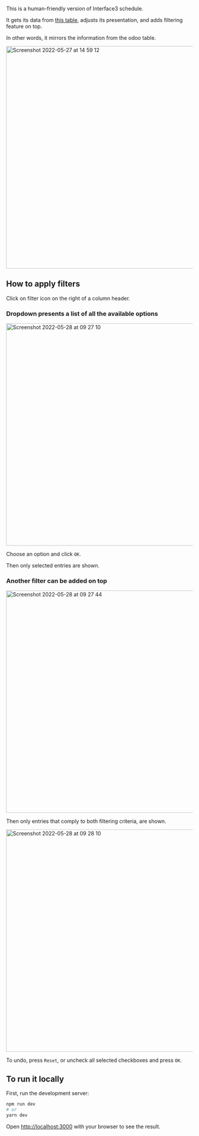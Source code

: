 This is a human-friendly version of Interface3 schedule.

It gets its data from [this table](https://interface3.odoo.com/horaire-tv/aaaa-bbbb-cccc-dddd-eeee), adjusts its presentation, and adds filtering feature on top. 

In other words, it mirrors the information from the odoo table.

<img width="600" alt="Screenshot 2022-05-27 at 14 59 12" src="https://user-images.githubusercontent.com/46354296/170816706-160dc31f-2e38-4fe5-8470-83828ca8bdf1.png">

## How to apply filters
Click on filter icon on the right of a column header. 

### Dropdown presents a list of all the available options

<img width="600" alt="Screenshot 2022-05-28 at 09 27 10" src="https://user-images.githubusercontent.com/46354296/170816638-285b3be5-81e2-42bf-99b5-bf690f9e65d2.png">

Choose an option and click `OK`.

Then only selected entries are shown.

### Another filter can be added on top

<img width="600" alt="Screenshot 2022-05-28 at 09 27 44" src="https://user-images.githubusercontent.com/46354296/170816692-2be1a175-fe0e-4eb5-98b4-54da5b028c93.png">

Then only entries that comply to both filtering criteria, are shown.

<img width="600" alt="Screenshot 2022-05-28 at 09 28 10" src="https://user-images.githubusercontent.com/46354296/170816837-6a3427ca-3f5d-4570-b072-c28e69ca4868.png">

To undo, press `Reset`, or uncheck all selected checkboxes and press `OK`.


## To run it locally

First, run the development server:

```bash
npm run dev
# or
yarn dev
```

Open [http://localhost:3000](http://localhost:3000) with your browser to see the result.
